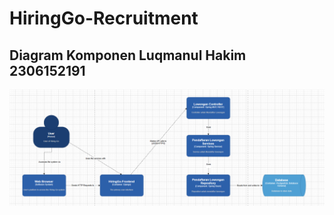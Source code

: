 # HiringGo-Recruitment

## Diagram Komponen Luqmanul Hakim 2306152191
![image](docs/Diagram%20component%20Pendaftaran%20Lowongan.png)
